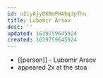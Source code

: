 ```yaml
---
id: uZiyAjyDKBmPHAbqJpThn
title: Lubomir Arsov
desc: ''
updated: 1639759645924
created: 1639759645924
---
```



- [[person]] - Lubomir Arsov
- appeared 2x at the stoa
